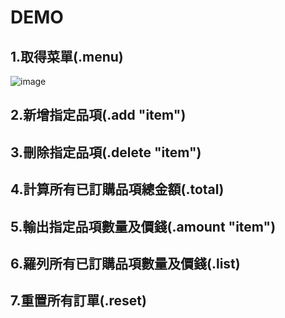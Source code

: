 # DEMO
## 1.取得菜單(.menu)
![image](https://github.com/wlog106/waiter_bot/assets/163823967/9d2edb0b-c159-448e-a223-996636c107b8)
## 2.新增指定品項(.add "item")
## 3.刪除指定品項(.delete "item")
## 4.計算所有已訂購品項總金額(.total)
## 5.輸出指定品項數量及價錢(.amount "item")
## 6.羅列所有已訂購品項數量及價錢(.list)
## 7.重置所有訂單(.reset)
